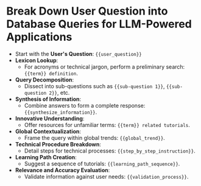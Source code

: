 # Break Down User Question into Database Queries for LLM-Powered Applications
- Start with the **User's Question**: `{{user_question}}`
- **Lexicon Lookup**: 
  - For acronyms or technical jargon, perform a preliminary search: `{{term}} definition`.
- **Query Decomposition**:
  - Dissect into sub-questions such as `{{sub-question 1}}`, `{{sub-question 2}}`, etc.
- **Synthesis of Information**:
  - Combine answers to form a complete response: `{{synthesize_information}}`.
- **Innovative Understanding**:
  - Offer resources for unfamiliar terms: `{{term}} related tutorials`.
- **Global Contextualization**:
  - Frame the query within global trends: `{{global_trend}}`.
- **Technical Procedure Breakdown**:
  - Detail steps for technical processes: `{{step_by_step_instruction}}`.
- **Learning Path Creation**:
  - Suggest a sequence of tutorials: `{{learning_path_sequence}}`.
- **Relevance and Accuracy Evaluation**:
  - Validate information against user needs: `{{validation_process}}`.
